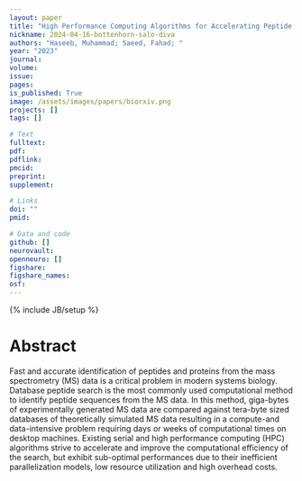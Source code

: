 ```yaml
---
layout: paper
title: "High Performance Computing Algorithms for Accelerating Peptide Identification from Mass-Spectrometry Data Using Heterogeneous Supercomputers"
nickname: 2024-04-16-bottenhorn-salo-diva
authors: "Haseeb, Muhammad; Saeed, Fahad; "
year: "2023"
journal: 
volume: 
issue:
pages: 
is_published: True
image: /assets/images/papers/biorxiv.png
projects: []
tags: []

# Text
fulltext:
pdf:
pdflink:
pmcid:
preprint: 
supplement:

# Links
doi: ""
pmid:

# Data and code
github: []
neurovault:
openneuro: []
figshare:
figshare_names:
osf:
---
```

{% include JB/setup %}

# Abstract

Fast and accurate identification of peptides and proteins from the mass spectrometry (MS) data is a critical problem in modern systems biology. Database peptide search is the most commonly used computational method to identify peptide sequences from the MS data. In this method, giga-bytes of experimentally generated MS data are compared against tera-byte sized databases of theoretically simulated MS data resulting in a compute-and data-intensive problem requiring days or weeks of computational times on desktop machines. Existing serial and high performance computing (HPC) algorithms strive to accelerate and improve the computational efficiency of the search, but exhibit sub-optimal performances due to their inefficient parallelization models, low resource utilization and high overhead costs.
